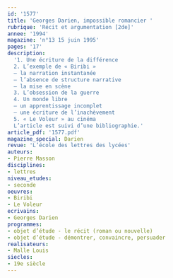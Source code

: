 ```yaml
---
id: '1577'
title: 'Georges Darien, impossible romancier '
rubrique: 'Récit et argumentation [2de]'
annee: '1994'
magazine: 'n°13 15 juin 1995'
pages: '17'
description: 
  '1. Une écriture de la différence
  2. L’exemple de « Biribi »
  – la narration instantanée
  – l’absence de structure narrative
  – la mise en scène
  3. L’obsession de la guerre
  4. Un monde libre
  – un apprentissage incomplet
  – une écriture de l’inachèvement
  5. « Le Voleur » au cinéma
  L’article est suivi d’une bibliographie.'
article_pdf: '1577.pdf'
magazine_special: Darien
revue: 'L’école des lettres des lycées'
auteurs:
- Pierre Masson
disciplines:
- lettres
niveau_etudes:
- seconde
oeuvres:
- Biribi
- Le Voleur
ecrivains:
- Georges Darien
programmes:
- objet d’étude - le récit (roman ou nouvelle)
- objet d’étude - démontrer, convaincre, persuader
realisateurs:
- Malle Louis
siecles:
- 19e siècle
---
```


